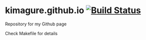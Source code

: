 # kimagure.github.io [![Build Status](https://travis-ci.org/kimagure/kimagure.github.io.svg?branch=working)](https://travis-ci.org/justinwoo/justinwoo.github.io)

Repository for my Github page

Check Makefile for details
